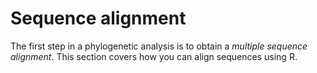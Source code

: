 # Sequence alignment

The first step in a phylogenetic analysis is to obtain a *multiple sequence alignment*. This section covers how you can align sequences using R.
